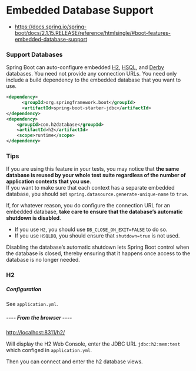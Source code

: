 # Embedded Database Support
-  https://docs.spring.io/spring-boot/docs/2.1.15.RELEASE/reference/htmlsingle/#boot-features-embedded-database-support

### Support Databases
Spring Boot can auto-configure embedded [H2](https://www.h2database.com/), [HSQL](http://hsqldb.org/), and [Derby](https://db.apache.org/derby/) databases. You need not provide any connection URLs. You need only include a build dependency to the embedded database that you want to use.

```xml
<dependency>
      <groupId>org.springframework.boot</groupId>
      <artifactId>spring-boot-starter-jdbc</artifactId>
</dependency>
<dependency>
    <groupId>com.h2database</groupId>
    <artifactId>h2</artifactId>
	<scope>runtime</scope>
</dependency>
```

### Tips
If you are using this feature in your tests, you may notice that **the same database is reused by your whole test suite regardless of the number of application contexts that you use**.    
If you want to make sure that each context has a separate embedded database, you should set `spring.datasource.generate-unique-name` to `true`.

If, for whatever reason, you do configure the connection URL for an embedded database, **take care to ensure that the database’s automatic shutdown is disabled**.   

- If you use `H2`, you should use `DB_CLOSE_ON_EXIT=FALSE` to do so.   
- If you use `HSQLDB`, you should ensure that `shutdown=true` is not used.    

Disabling the database’s automatic shutdown lets Spring Boot control when the database is closed, thereby ensuring that it happens once access to the database is no longer needed.

### H2
##### Configuration
See `application.yml`.

##### ---- From the browser ----

<http://localhost:8311/h2/>

Will display the H2 Web Console, enter the JDBC URL `jdbc:h2:mem:test` which configed in `application.yml`.

Then you can connect and enter the h2 database views.
